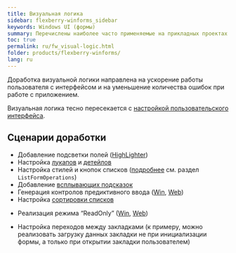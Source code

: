 ```yaml
---
title: Визуальная логика
sidebar: flexberry-winforms_sidebar
keywords: Windows UI (формы)
summary: Перечислены наиболее часто применяемые на прикладных проектах варианты доработки визуальной логики, приведены ссылки на статьи по реализации данных возможностей
toc: true
permalink: ru/fw_visual-logic.html
folder: products/flexberry-winforms/
lang: ru
---
```


Доработка визуальной логики направлена на ускорение работы пользователя с интерфейсом и на уменьшение количества ошибок при работе с приложением.

Визуальная логика тесно пересекается с [настройкой пользовательского интерфейса](fw_customizing-user-interface.html).

## Сценарии доработки

* Добавление подсветки полей ([HighLighter](fw_high-lighter.html))
* Настройка [лукапов](fa_lookup-overview.html) и [детейлов](fo_detail-associations-properties.html)
* Настройка стилей и кнопок списков ([подробнее](fd_listform.html) см. раздел `ListFormOperations`)
* Добавление [всплывающих подсказок](http://msdn.microsoft.com/ru-ru/library/system.windows.forms.tooltip.aspx)
* Генерация контролов предиктивного ввода ([Win](fw_predict-input.html), [Web](fa_predict-input-web.html))
* Настройка [сортировки списков](fw_list-sort.html)
<!--* Добавление поиска по списку и\или собственных фильтров для списков-->
* Реализация режима “ReadOnly” ([Win](fw_readonly-win.html), [Web](fa_read-only-web.html))
<!--* Добавление плоского списка к иерархическому-->
* Настройка переходов между закладками (к примеру, можно реализовать загрузку данных закладки не при инициализации формы, а только при открытии закладки пользователем)
